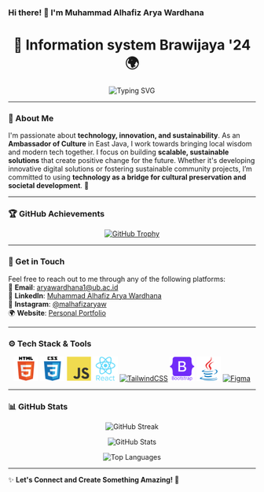 ### Hi there! 👋 I'm Muhammad Alhafiz Arya Wardhana

<h1 align="center">🚀 Information system Brawijaya '24 🌍</h1>

<p align="center">
  <img src="https://readme-typing-svg.herokuapp.com?font=Fira+Code&duration=3000&pause=500&color=42A5F5&center=true&vCenter=true&width=600&lines=Tech+Enthusiast+%7C+Ambassador+of+Cultural+%7C+Web+Dev;Transforming+Vision+into+Scalable+Solutions;Front+End+Web+Developer" alt="Typing SVG" />
</p>

---

### 🚀 About Me
I'm passionate about **technology, innovation, and sustainability**. As an **Ambassador of Culture** in East Java, I work towards bringing local wisdom and modern tech together. I focus on building **scalable, sustainable solutions** that create positive change for the future. Whether it's developing innovative digital solutions or fostering sustainable community projects, I’m committed to using **technology as a bridge for cultural preservation and societal development**. 🌱

---

### 🏆 GitHub Achievements
<p align="center">
  <a href="https://github.com/ryo-ma/github-profile-trophy">
    <img src="https://github-profile-trophy.vercel.app/?username=aryawardhana15&theme=onedark&margin-w=15&margin-h=15" alt="GitHub Trophy" />
  </a>
</p>

---

### 📢 Get in Touch
Feel free to reach out to me through any of the following platforms:  
📨 **Email**: [aryawardhana1@ub.ac.id](mailto:aryawardhana1@ub.ac.id)  
🔗 **LinkedIn**: [Muhammad Alhafiz Arya Wardhana](https://www.linkedin.com/in/muhammad-alhafiz-arya-wardhana/)  
📸 **Instagram**: [@malhafizaryaw](https://www.instagram.com/malhafizaryaw/)  
🌍 **Website**: [Personal Portfolio](https://aryawardhana-snowy.vercel.app/)

---

### ⚙️ Tech Stack & Tools
<p align="center">
  <a href="https://developer.mozilla.org/en-US/docs/Web/HTML" target="_blank"><img src="https://raw.githubusercontent.com/devicons/devicon/master/icons/html5/html5-original-wordmark.svg" alt="HTML5" width="50" height="50"/></a>
  <a href="https://developer.mozilla.org/en-US/docs/Web/CSS" target="_blank"><img src="https://raw.githubusercontent.com/devicons/devicon/master/icons/css3/css3-original-wordmark.svg" alt="CSS3" width="50" height="50"/></a>
  <a href="https://developer.mozilla.org/en-US/docs/Web/JavaScript" target="_blank"><img src="https://raw.githubusercontent.com/devicons/devicon/master/icons/javascript/javascript-original.svg" alt="JavaScript" width="50" height="50"/></a>
  <a href="https://reactjs.org/" target="_blank"><img src="https://raw.githubusercontent.com/devicons/devicon/master/icons/react/react-original-wordmark.svg" alt="React" width="50" height="50"/></a>
  <a href="https://tailwindcss.com/" target="_blank"><img src="https://www.vectorlogo.zone/logos/tailwindcss/tailwindcss-icon.svg" alt="TailwindCSS" width="50" height="50"/></a>
  <a href="https://getbootstrap.com/" target="_blank"><img src="https://raw.githubusercontent.com/devicons/devicon/master/icons/bootstrap/bootstrap-plain-wordmark.svg" alt="Bootstrap" width="50" height="50"/></a>
  <a href="https://www.java.com/" target="_blank"><img src="https://raw.githubusercontent.com/devicons/devicon/master/icons/java/java-original.svg" alt="Java" width="50" height="50"/></a>
  <a href="https://www.figma.com/" target="_blank"><img src="https://www.vectorlogo.zone/logos/figma/figma-icon.svg" alt="Figma" width="50" height="50"/></a>
</p>

---

### 📊 GitHub Stats
<p align="center">
  <img src="https://github-readme-streak-stats.herokuapp.com/?user=aryawardhana15&theme=tokyonight" alt="GitHub Streak" />
</p>
<p align="center">
  <img src="https://github-readme-stats.vercel.app/api?username=aryawardhana15&show_icons=true&theme=tokyonight" alt="GitHub Stats" />
</p>
<p align="center">
  <img src="https://github-readme-stats.vercel.app/api/top-langs/?username=aryawardhana15&layout=compact&theme=tokyonight" alt="Top Languages" />
</p>




---

✨ **Let's Connect and Create Something Amazing!** 🚀
